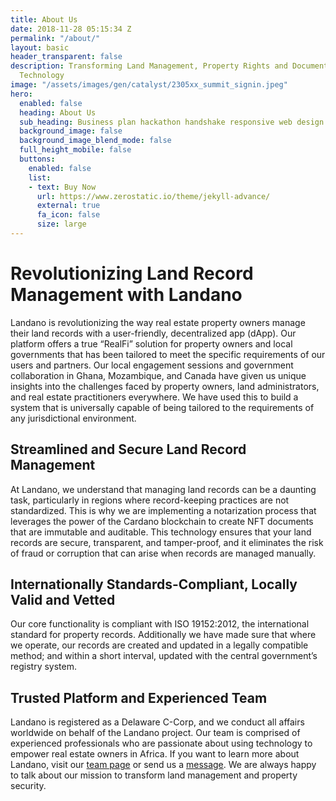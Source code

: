 ```yaml
---
title: About Us
date: 2018-11-28 05:15:34 Z
permalink: "/about/"
layout: basic
header_transparent: false
description: Transforming Land Management, Property Rights and Documentation
  Technology
image: "/assets/images/gen/catalyst/2305xx_summit_signin.jpeg"
hero:
  enabled: false
  heading: About Us
  sub_heading: Business plan hackathon handshake responsive web design.
  background_image: false
  background_image_blend_mode: false
  full_height_mobile: false
  buttons:
    enabled: false
    list:
    - text: Buy Now
      url: https://www.zerostatic.io/theme/jekyll-advance/
      external: true
      fa_icon: false
      size: large
---
```


# Revolutionizing Land Record Management with Landano

Landano is revolutionizing the way real estate property owners manage their land records with a user-friendly, decentralized app (dApp). Our platform offers a true “RealFi” solution for property owners and local governments that has been tailored to meet the specific requirements of our users and partners. Our local engagement sessions and government collaboration in Ghana, Mozambique, and Canada have given us unique insights into the challenges faced by property owners, land administrators, and real estate practitioners everywhere. We have used this to build a system that is universally capable of being tailored to the requirements of any jurisdictional environment.

## Streamlined and Secure Land Record Management

At Landano, we understand that managing land records can be a daunting task, particularly in regions where record-keeping practices are not standardized. This is why we are implementing a notarization process that leverages the power of the Cardano blockchain to create NFT documents that are immutable and auditable. This technology ensures that your land records are secure, transparent, and tamper-proof, and it eliminates the risk of fraud or corruption that can arise when records are managed manually.

## Internationally Standards-Compliant, Locally Valid and Vetted

Our core functionality is compliant with ISO 19152:2012, the international standard for property records. Additionally we have made sure that where we operate, our records are created and updated in a legally compatible method; and within a short interval, updated with the central government’s registry system.

## Trusted Platform and Experienced Team

Landano is registered as a Delaware C-Corp, and we conduct all affairs worldwide on behalf of the Landano project. Our team is comprised of experienced professionals who are passionate about using technology to empower real estate owners in Africa. If you want to learn more about Landano, visit our [team page](../team/) or send us a [message](../contact/). We are always happy to talk about our mission to transform land management and property security.
